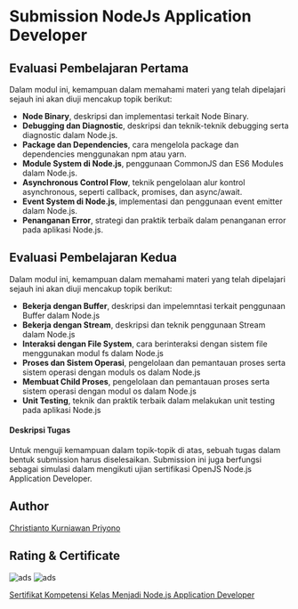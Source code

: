 # Submission NodeJs Application Developer

## Evaluasi Pembelajaran Pertama
Dalam modul ini, kemampuan dalam memahami materi yang telah dipelajari sejauh ini akan diuji mencakup topik berikut: 
- **Node Binary**, deskripsi dan implementasi terkait Node Binary.
- **Debugging dan Diagnostic**, deskripsi dan teknik-teknik debugging serta diagnostic dalam Node.js.
- **Package dan Dependencies**, cara mengelola package dan dependencies menggunakan npm atau yarn.
- **Module System di Node.js**, penggunaan CommonJS dan ES6 Modules dalam Node.js.
- **Asynchronous Control Flow**, teknik pengelolaan alur kontrol asynchronous, seperti callback, promises, dan async/await.
- **Event System di Node.js**, implementasi dan penggunaan event emitter dalam Node.js.
- **Penanganan Error**, strategi dan praktik terbaik dalam penanganan error pada aplikasi Node.js.

## Evaluasi Pembelajaran Kedua
Dalam modul ini, kemampuan dalam memahami materi yang telah dipelajari sejauh ini akan diuji mencakup topik berikut:
- **Bekerja dengan Buffer**, deskripsi dan impelemntasi terkait penggunaan Buffer dalam Node.js
- **Bekerja dengan Stream**, deskripsi dan teknik penggunaan Stream dalam Node.js
- **Interaksi dengan File System**, cara berinteraksi dengan sistem file menggunakan modul fs dalam Node.js
- **Proses dan Sistem Operasi**, pengelolaan dan pemantauan proses serta sistem operasi dengan moduls os dalam Node.js
- **Membuat Child Proses**, pengelolaan dan pemantauan proses serta sistem operasi dengan modul os dalam Node.js
- **Unit Testing**, teknik dan praktik terbaik dalam melakukan unit testing pada aplikasi Node.js

#### Deskripsi Tugas
Untuk menguji kemampuan dalam topik-topik di atas, sebuah tugas dalam bentuk submission harus diselesaikan. Submission ini juga berfungsi sebagai simulasi dalam mengikuti ujian sertifikasi OpenJS Node.js Application Developer.

## Author
[Christianto Kurniawan Priyono](https://www.linkedin.com/in/chriskape/)

## Rating & Certificate
![ads](https://i.ibb.co.com/44qvWW1/Screenshot-2024-07-16-022532.png)
![ads](https://i.ibb.co.com/CtKVH2x/Screenshot-2024-07-23-153118.png)

[Sertifikat Kompetensi Kelas Menjadi Node.js Application Developer](https://www.dicoding.com/certificates/81P2NMOQNXOY)